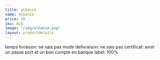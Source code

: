 ```yaml
---
title: albanie
name: albanie
price: 10
sku: ALB
image: "/img/albanie.png"
layout: productdetails
---
```


temps livraison: ne sais pas
mode delivraison: ne sais pas
certificat: avoir un passe port et un bon compte en banque
label: 100%
